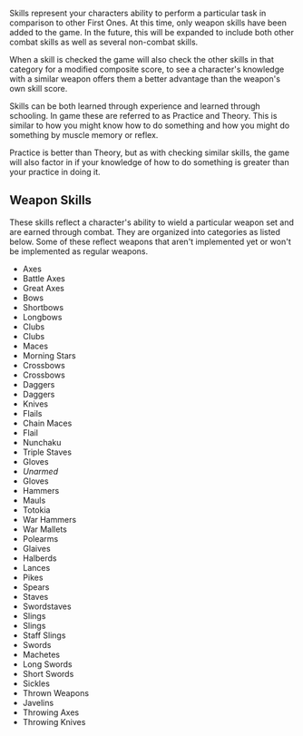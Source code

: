 Skills represent your characters ability to perform a particular task in comparison to other First Ones. At this time, only weapon skills have been added to the game. In the future, this will be expanded to include both other combat skills as well as several non-combat skills.

When a skill is checked the game will also check the other skills in that category for a modified composite score, to see a character's knowledge with a similar weapon offers them a better advantage than the weapon's own skill score.

Skills can be both learned through experience and learned through schooling. In game these are referred to as Practice and Theory. This is similar to how you might know how to do something and how you might do something by muscle memory or reflex.

Practice is better than Theory, but as with checking similar skills, the game will also factor in if your knowledge of how to do something is greater than your practice in doing it.

Weapon Skills
-------------
These skills reflect a character's ability to wield a particular weapon set and are earned through combat. They are organized into categories as listed below. Some of these reflect weapons that aren't implemented yet or won't be implemented as regular weapons.

* Axes
 * Battle Axes
 * Great Axes
* Bows
 * Shortbows
 * Longbows
* Clubs
 * Clubs
 * Maces
 * Morning Stars
* Crossbows
 * Crossbows
* Daggers
 * Daggers
 * Knives
* Flails
 * Chain Maces
 * Flail
 * Nunchaku
 * Triple Staves
* Gloves
 * *Unarmed*
 * Gloves
* Hammers
 * Mauls
 * Totokia
 * War Hammers
 * War Mallets
* Polearms
 * Glaives
 * Halberds
 * Lances
 * Pikes
 * Spears
 * Staves
 * Swordstaves
* Slings 
 * Slings
 * Staff Slings
* Swords
 * Machetes
 * Long Swords
 * Short Swords
* Sickles
* Thrown Weapons
 * Javelins
 * Throwing Axes
 * Throwing Knives
